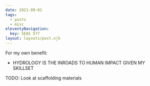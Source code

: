 ```yaml
---
date: 2021-09-01
tags:
  - posts
  - misc
eleventyNavigation:
  key: SEAS 577
layout: layouts/post.njk
---
```


For my own benefit:
  * HYDROLOGY IS THE INROADS TO HUMAN IMPACT GIVEN MY SKILLSET
  
TODO:
  Look at scaffolding materials
  
  





